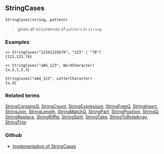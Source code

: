 ## StringCases

```
StringCases(string, pattern)
```

> gives all occurences of `pattern` in `string`.
  
### Examples

```
>> StringCases("12341235678", "123" | "78") 
{123,123,78}

>> StringCases("a#ä_123", WordCharacter) 
{a,ä,1,2,3}

StringCases("a#ä_123", LetterCharacter)
{a,ä}
```

### Related terms
[StringContainsQ](StringContainsQ.md), [StringCount](StringCount.md), [StringExpression](StringExpression.md), [StringFreeQ](StringFreeQ.md), [StringInsert](StringInsert.md), [StringJoin](StringJoin.md), [StringLength](StringLength.md), [StringMatchQ](StringMatchQ.md), [StringPart](StringPart.md), [StringPosition](StringPosition.md), [StringQ](StringQ.md), [StringReplace](StringReplace.md), [StringRiffle](StringRiffle.md), [StringSplit](StringSplit.md), [StringTake](StringTake.md), [StringToByteArray](StringToByteArray.md), [StringTrim](StringTrim.md)

### Github

* [Implementation of StringCases](https://github.com/axkr/symja_android_library/blob/master/symja_android_library/matheclipse-core/src/main/java/org/matheclipse/core/builtin/StringFunctions.java#L1255) 
